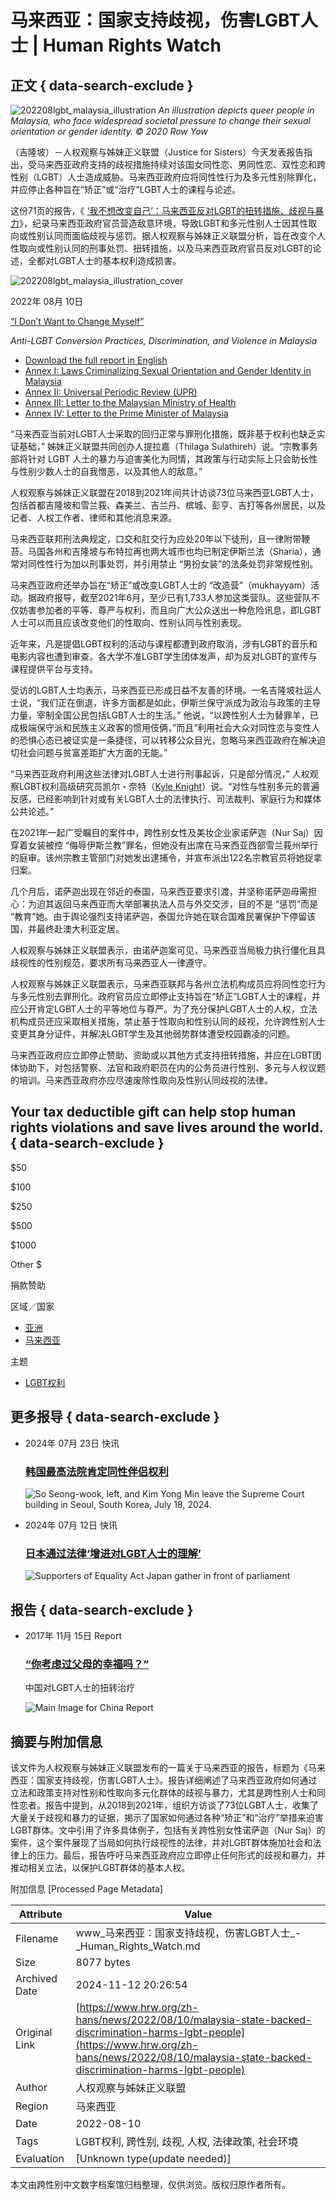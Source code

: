 # 马来西亚：国家支持歧视，伤害LGBT人士 | Human Rights Watch

## 正文 { data-search-exclude }


![202208lgbt_malaysia_illustration](/sites/default/files/styles/embed_xxl/public/media_2022/08/202208lgbt_malaysia_illustration.jpg?itok=bGYJBW0m)
*An illustration depicts queer people in Malaysia, who face widespread societal pressure to change their sexual orientation or gender identity. © 2020 Row Yow*

（吉隆坡）－人权观察与姊妹正义联盟（Justice for Sisters）今天发表报告指出，受马来西亚政府支持的歧视措施持续对该国女同性恋、男同性恋、双性恋和跨性别（LGBT）人士造成威胁。马来西亚政府应将同性性行为及多元性别除罪化，并应停止各种旨在“矫正”或“治疗”LGBT人士的课程与论述。

这份71页的报告，《 [‘我不想改变自己’：马来西亚反对LGBT的扭转措施、歧视与暴力](https://www.hrw.org/node/382544)》，纪录马来西亚政府官员营造敌意环境，导致LGBT和多元性别人士因其性取向或性别认同而面临歧视与惩罚。据人权观察与姊妹正义联盟分析，旨在改变个人性取向或性别认同的刑事处罚、扭转措施，以及马来西亚政府官员反对LGBT的论述，全都对LGBT人士的基本权利造成损害。

![202208lgbt_malaysia_illustration_cover](/sites/default/files/styles/thumbnail/public/media_2022/08/202208lgbt_malaysia_illustration_cover.jpg?itok=DPUdkIcZ)

2022年 08月 10日

[“I Don’t Want to Change Myself”](https://www.hrw.org/report/2022/08/10/i-dont-want-change-myself/anti-lgbt-conversion-practices-discrimination-and)

*Anti-LGBT Conversion Practices, Discrimination, and Violence in Malaysia*

-   [Download the full report in English](https://www.hrw.org/sites/default/files/media_2022/08/malaysia0822web_0.pdf)
-   [Annex I: Laws Criminalizing Sexual Orientation and Gender Identity in Malaysia](https://www.hrw.org/sites/default/files/media_2022/08/malaysia0822_annexI.pdf)
-   [Annex II: Universal Periodic Review (UPR)](https://www.hrw.org/sites/default/files/media_2022/08/malaysia0822_annexII.pdf)
-   [Annex III: Letter to the Malaysian Ministry of Health](https://www.hrw.org/sites/default/files/media_2022/08/malaysia0822_annexIII.pdf)
-   [Annex IV: Letter to the Prime Minister of Malaysia](https://www.hrw.org/sites/default/files/media_2022/08/malaysia0822_annexIV.pdf)

“马来西亚当前对LGBT人士采取的回归正常与罪刑化措施，既非基于权利也缺乏实证基础，” 姊妹正义联盟共同创办人提拉嘉（Thilaga Sulathireh）说。“宗教事务部将针对 LGBT 人士的暴力与迫害美化为同情，其政策与行动实际上只会助长性与性别少数人士的自我憎恶，以及其他人的敌意。”

人权观察与姊妹正义联盟在2018到2021年间共计访谈73位马来西亚LGBT人士，包括首都吉隆坡和雪兰莪、森美兰、吉兰丹、槟城、彭亨、吉打等各州居民，以及记者、人权工作者、律师和其他消息来源。

马来西亚联邦刑法典规定，口交和肛交行为应处20年以下徒刑，且一律附带鞭苔。马国各州和吉隆坡与布特拉再也两大城市也均已制定伊斯兰法（Sharia），通常对同性性行为加以刑事处罚，并引用禁止 “男扮女装”的法条处罚非常规性别。

马来西亚政府还举办旨在“矫正”或改变LGBT人士的 “改造营”（mukhayyam）活动。据政府报导，截至2021年6月，至少已有1,733人参加这类营队。这些营队不仅妨害参加者的平等、尊严与权利，而且向广大公众送出一种危险讯息，即LGBT人士可以而且应该改变他们的性取向、性别认同与性别表现。

近年来，凡是提倡LGBT权利的活动与课程都遭到政府取消，涉有LGBT的音乐和电影内容也遭到审查。各大学不准LGBT学生团体发声，却为反对LGBT的宣传与课程提供平台与支持。

受访的LGBT人士均表示，马来西亚已形成日益不友善的环境。一名吉隆坡社运人士说，“我们正在倒退，许多方面都是如此，伊斯兰保守派成为政治与政策的主导力量，宰制全国公民包括LGBT人士的生活。” 他说，“以跨性别人士为替罪羊，已成极端保守派和民族主义政客的惯用伎俩，”而且“利用社会大众对同性恋与变性人的恐惧心态已被证实是一条捷径，可以转移公众目光，忽略马来西亚政府在解决迫切社会问题与贫富差距扩大方面的无能。”

“马来西亚政府利用这些法律对LGBT人士进行刑事起诉，只是部分情况，” 人权观察LGBT权利高级研究员凯尔・奈特（[Kyle Knight](https://www.hrw.org/about/people/kyle-knight)）说。“对性与性别多元的普遍反感，已经影响到针对或有关LGBT人士的法律执行、司法裁判、家庭行为和媒体公共论述。”

在2021年一起广受瞩目的案件中，跨性别女性及美妆企业家诺萨迦（Nur Saj）因穿着女装被控 “侮辱伊斯兰教”罪名，但她没有出席在马来西亚西部雪兰莪州举行的庭审。该州宗教主管部门对她发出逮捕令，并宣布派出122名宗教官员将她捉拿归案。

几个月后，诺萨迦出现在邻近的泰国，马来西亚要求引渡，并坚称诺萨迦毋需担心：为迫其返回马来西亚而大举部署执法人员与外交交涉，目的不是 “惩罚”而是 “教育”她。由于舆论强烈支持诺萨迦，泰国允许她在联合国难民署保护下停留该国，并最终赴澳大利亚定居。

人权观察与姊妹正义联盟表示，由诺萨迦案可见，马来西亚当局极力执行僵化且具歧视性的性别规范，要求所有马来西亚人一律遵守。

人权观察与姊妹正义联盟表示，马来西亚联邦与各州立法机构成员应将同性恋行为与多元性别去罪刑化。政府官员应立即停止支持旨在“矫正”LGBT人士的课程，并应公开肯定LGBT人士的平等地位与尊严。为了充分保护LGBT人士的人权，立法机构成员还应采取相关措施，禁止基于性取向和性别认同的歧视，允许跨性别人士变更其身分证件，并解决LGBT学生及其他弱势群体遭受校园霸凌的问题。

马来西亚政府应立即停止赞助、资助或以其他方式支持扭转措施，并应在LGBT团体协助下，对包括警察、法官和政府职员在内的公务员进行性别、多元与人权议题的培训。马来西亚政府亦应尽速废除性取向及性别认同歧视的法律。

## Your tax deductible gift can help stop human rights violations and save lives around the world. { data-search-exclude }

$50

$100

$250

$500

$1000

Other $

捐款赞助

区域／国家

-   [亚洲](/zh-hans/asia)
-   [马来西亚](/zh-hans/asia/malaysia)

主题

-   [LGBT权利](/zh-hans/topic/lgbtquanli)

## 更多报导 { data-search-exclude }

-   2024年 07月 23日 快讯

    ### [韩国最高法院肯定同性伴侣权利](/zh-hans/news/2024/07/23/south-koreas-supreme-court-affirms-rights-same-sex-partners)
    
    ![So Seong-wook, left, and Kim Yong Min leave the Supreme Court building in Seoul, South Korea, July 18, 2024.](/sites/default/files/styles/square/public/media_2024/07/202407lgbt_south%20korea_same_sex_partnership.jpg?h=7fae167d&itok=vYgSQSIX)
    
-   2024年 07月 12日 快讯

    ### [日本通过法律‘增进对LGBT人士的理解’](/zh-hans/news/2023/07/12/japan-passes-law-promote-understanding-lgbt-people)
    
    ![Supporters of Equality Act Japan gather in front of parliament](/sites/default/files/styles/square/public/media_2023/07/202307asia_japan_lgbt_equalityact_protest.jpg?h=c6980913&itok=p33c77Zv)
    

## 报告 { data-search-exclude }

-   2017年 11月 15日 Report
    
    ### [“你考虑过父母的幸福吗？”](/zh-hans/report/2017/11/15/311127)
    
    中国对LGBT人士的扭转治疗
    
    ![Main Image for China Report](/sites/default/files/styles/square/public/multimedia_images_2017/201711asia_china_main.jpeg?itok=scLCe6Z2)

## 摘要与附加信息

<!-- tcd_abstract -->
该文件为人权观察与姊妹正义联盟发布的一篇关于马来西亚的报告，标题为《马来西亚：国家支持歧视，伤害LGBT人士》。报告详细阐述了马来西亚政府如何通过立法和政策支持对性别和性取向多元化群体的歧视与暴力，尤其是跨性别人士和同性恋者。报告中提到，从2018到2021年，组织方访谈了73位LGBT人士，收集了大量关于歧视和暴力的证据，揭示了国家如何通过各种“矫正”和“治疗”举措来迫害LGBT群体。文中引用了许多具体例子，包括有关跨性别女性诺萨迦（Nur Saj）的案件，这个案件展现了当局如何执行歧视性的法律，并对LGBT群体施加社会和法律上的压力。最后，报告呼吁马来西亚政府应立即停止任何形式的歧视和暴力，并推动相关立法，以保护LGBT群体的基本人权。
<!-- tcd_abstract_end -->

附加信息 [Processed Page Metadata]

| Attribute       | Value                                  |
|-----------------|----------------------------------------|
| Filename        | www_马来西亚：国家支持歧视，伤害LGBT人士_-_Human_Rights_Watch.md                             |
| Size            | 8077 bytes                           |
| Archived Date   | 2024-11-12 20:26:54                             |
| Original Link   | [https://www.hrw.org/zh-hans/news/2022/08/10/malaysia-state-backed-discrimination-harms-lgbt-people](https://www.hrw.org/zh-hans/news/2022/08/10/malaysia-state-backed-discrimination-harms-lgbt-people)                       |
| Author          | 人权观察与姊妹正义联盟                               |
| Region          | 马来西亚                               |
| Date            | 2022-08-10                                 |
| Tags            | LGBT权利, 跨性别, 歧视, 人权, 法律政策, 社会环境                                 |
| Evaluation            | [Unknown type(update needed)]                                 |
<!-- tcd_table_end -->

本文由跨性别中文数字档案馆归档整理，仅供浏览。版权归原作者所有。
